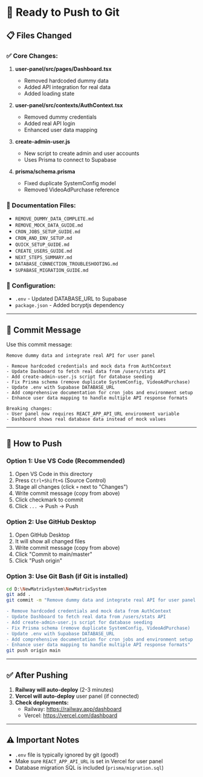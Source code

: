# 🚀 Ready to Push to Git

## 📋 Files Changed

### ✅ Core Changes:
1. **user-panel/src/pages/Dashboard.tsx**
   - Removed hardcoded dummy data
   - Added API integration for real data
   - Added loading state

2. **user-panel/src/contexts/AuthContext.tsx**
   - Removed dummy credentials
   - Added real API login
   - Enhanced user data mapping

3. **create-admin-user.js**
   - New script to create admin and user accounts
   - Uses Prisma to connect to Supabase

4. **prisma/schema.prisma**
   - Fixed duplicate SystemConfig model
   - Removed VideoAdPurchase reference

### 📝 Documentation Files:
- `REMOVE_DUMMY_DATA_COMPLETE.md`
- `REMOVE_MOCK_DATA_GUIDE.md`
- `CRON_JOBS_SETUP_GUIDE.md`
- `CRON_AND_ENV_SETUP.md`
- `QUICK_SETUP_GUIDE.md`
- `CREATE_USERS_GUIDE.md`
- `NEXT_STEPS_SUMMARY.md`
- `DATABASE_CONNECTION_TROUBLESHOOTING.md`
- `SUPABASE_MIGRATION_GUIDE.md`

### 🔧 Configuration:
- `.env` - Updated DATABASE_URL to Supabase
- `package.json` - Added bcryptjs dependency

---

## 📝 Commit Message

Use this commit message:

```
Remove dummy data and integrate real API for user panel

- Remove hardcoded credentials and mock data from AuthContext
- Update Dashboard to fetch real data from /users/stats API
- Add create-admin-user.js script for database seeding
- Fix Prisma schema (remove duplicate SystemConfig, VideoAdPurchase)
- Update .env with Supabase DATABASE_URL
- Add comprehensive documentation for cron jobs and environment setup
- Enhance user data mapping to handle multiple API response formats

Breaking changes:
- User panel now requires REACT_APP_API_URL environment variable
- Dashboard shows real database data instead of mock values
```

---

## 🚀 How to Push

### Option 1: Use VS Code (Recommended)
1. Open VS Code in this directory
2. Press `Ctrl+Shift+G` (Source Control)
3. Stage all changes (click `+` next to "Changes")
4. Write commit message (copy from above)
5. Click checkmark to commit
6. Click `...` → Push → Push

### Option 2: Use GitHub Desktop
1. Open GitHub Desktop
2. It will show all changed files
3. Write commit message (copy from above)
4. Click "Commit to main/master"
5. Click "Push origin"

### Option 3: Use Git Bash (if Git is installed)
```bash
cd D:\NewMatrixSystem\NewMatrixSystem
git add .
git commit -m "Remove dummy data and integrate real API for user panel

- Remove hardcoded credentials and mock data from AuthContext
- Update Dashboard to fetch real data from /users/stats API
- Add create-admin-user.js script for database seeding
- Fix Prisma schema (remove duplicate SystemConfig, VideoAdPurchase)
- Update .env with Supabase DATABASE_URL
- Add comprehensive documentation for cron jobs and environment setup
- Enhance user data mapping to handle multiple API response formats"
git push origin main
```

---

## ✅ After Pushing

1. **Railway will auto-deploy** (2-3 minutes)
2. **Vercel will auto-deploy** user panel (if connected)
3. **Check deployments:**
   - Railway: https://railway.app/dashboard
   - Vercel: https://vercel.com/dashboard

---

## ⚠️ Important Notes

- `.env` file is typically ignored by git (good!)
- Make sure `REACT_APP_API_URL` is set in Vercel for user panel
- Database migration SQL is included (`prisma/migration.sql`)

